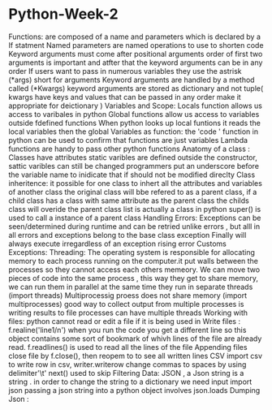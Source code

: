# Python-Week-2
Functions:
are composed of a name and parameters which is declared by a If statment 
Named parameters are named operations to use to shorten code 
Keyword arguments must come after positional arguments 
order of first two arguments is important and atfter that the keyword arguments can be in any order
If users want to pass in numerous variables they  use the astrisk (*args) short for arguments 
Keyword arguments are handled by a method called (*Kwargs) keyword arguments are stored as dictionary and not tuple( kwargs have keys and values that can be passed in any order make it appropriate  for deictionary )
Variables and Scope:
Locals function allows us access to varibales in python
Global functions allow us access to variables outside fdefined functions 
When python looks up local funtions it reads the local variables then the global
Variables as function:
the 'code ' function in python can be used to confirm that functions are just variables
Lambda functions are handy to pass other python functions 
Anatomy of a class :
Classes have attributes
static varibles are defined outside the constructor, sattic varibles can still be changed  programmers put an underscore before the variable name to inidicate that if should not be modified  direclty 
Class inheritence:
it possible for one class to inhert all the attributes and variables of another class
the original class will bbe refered to as a parent class, if a child class has a class with same attribute as the parent class the childs class will overide the parent class
list is actually a class in python
super() is used to call a instance of a parent class
Handling Errors:
Exceptions can be seen/determined during runtime and can be retried unlike errors , but alll in all errors and exceptions belong to the base class exception 
Finally will always execute irregardless of an exception 
rising error 
Customs Exceptions:
Threading:
The operating system is responsible for allocating memory to each process running on the computer.it put walls between the processes so they cannot access each others memeory.
We can move two pieces of code into the same process , this way they get to share memory, we can run them in parallel at the same time they run in separate threads (import threads)
Multiprocessig
proess does not share memory (import multiprocesses)
good way to collect output from multiple processes is writing results to file
processes can have multiple threads
Working with files:
python cannot read or edit a file if it is being used in
Write files :
f.realine('line1/n') when you run the code you get a different line so this object contains some sort of bookmark of whivh lines of the file are already read.
f.readlines() is used to read all the lines of the file
Appending files 
close file by f.close(), then reopem to to see all written lines
CSV 
import csv
to write row in csv, writer.writerow
change commas to spaces by using delimiter'\t'
next() used to skip 
Filtering Data:
JSON , a Json string is a string . in order to change the string to a dictionary we need input import json 
passing a json string into a python object involves json.loads
Dumping Json :


